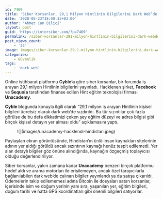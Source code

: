 ```yaml
---
id: 7469
title: 'Siber Korsanlar, 29,1 Milyon Hintlinin Bilgilerini Dark Web’de Yayınladı'
date: '2020-05-23T18:00:13+03:00'
author: 'Ahmet Can Bilici'
layout: post
guid: 'https://intersiber.com/?p=7469'
permalink: /siber-korsanlar-291-milyon-hintlinin-bilgilerini-dark-webde-yayinladi/
post_views_count:
    - '33'
image: images/siber-korsanlar-29-1-milyon-hintlinin-bilgilerini-dark-webde-yayinladi.jpg
categories:
    - Güvenlik
tags:
    - 'dark web'
---
```


Online istihbarat platformu **Cyble’a** göre siber korsanlar, bir forumda iş arayan 29,1 milyon Hintlinin bilgilerini yayınladı. Hacklenen şirket, **Facebook** ve **Sequoia** tarafından finanse edilen Hint eğitim teknolojisi firması **Unacademy**.

**Cyble** blogunda konuyla ilgili olarak “29,1 milyon iş arayan Hintlinin kişisel bilgileri ücretsiz olarak dark web’de sızdırıldı. Bu tür sızıntılar çok fazla görülse de bu defa dikkatimizi çeken şey eğitim düzeyi ve adres bilgisi gibi birçok kişisel detayın yer alması oldu” açıklamasını yaptı.

<figure class="wp-block-image size-large">![](images/unacademy-hacklendi-hindistan.jpeg)</figure>Paylaşılan ekran görüntüsünde, Hindistan’ın ünlü insan kaynakları sitelerinin adının yer aldığı görüldü ancak sızıntının kaynağı henüz tespit edilemedi. Yer alan detaylı bilgiler göz önüne alındığında, kaynağın özgeçmiş toplayıcısı olduğu değerlendiriliyor.

Siber korsanlar, yakın zamana kadar **Unacademy** benzeri birçok platformu hedef aldı ve arama motorları ile erişilemeyen, ancak özel tarayıcılarla bağlanılabilen dark web’de çalınan bilgiler yayınlandı ya da satışa çıkarıldı. Ödemelerin takip edilememesi adına Bitcoin ile dosyaları satan korsanlar, içerisinde isim ve doğum yerinin yanı sıra, yaşanılan yer, eğitim bilgileri, doğum tarihi ve hatta GPS koordinatları gibi önemli bilgileri satıyorlar.